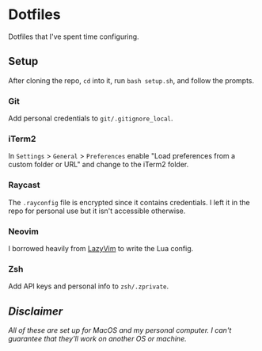 # Dotfiles
Dotfiles that I've spent time configuring.

## Setup
After cloning the repo, `cd` into it, run `bash setup.sh`, and follow the prompts.

### Git
Add personal credentials to `git/.gitignore_local`.

### iTerm2
In `Settings` > `General` > `Preferences` enable "Load preferences from a custom folder or URL" and change to the iTerm2 folder.

### Raycast
The `.rayconfig` file is encrypted since it contains credentials. I left it in the repo for personal use but it isn't accessible otherwise.

### Neovim
I borrowed heavily from [LazyVim](https://github.com/LazyVim/LazyVim) to write the Lua config.

### Zsh
Add API keys and personal info to `zsh/.zprivate`.

## *Disclaimer*
*All of these are set up for MacOS and my personal computer. I can't guarantee that they'll work on another OS or machine.*
